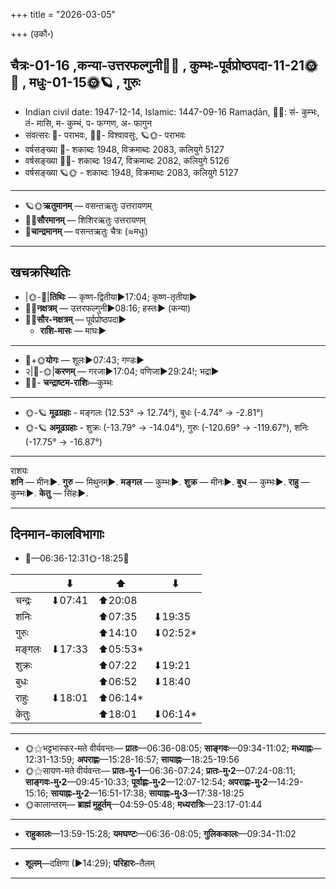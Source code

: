 +++
title = "2026-03-05"

+++
(उकौ॰)
## चैत्रः-01-16  ,कन्या-उत्तरफल्गुनी🌛🌌  ,  कुम्भः-पूर्वप्रोष्ठपदा-11-21🌞🌌  ,  मधुः-01-15🌞🪐  , गुरुः
- Indian civil date: 1947-12-14, Islamic: 1447-09-16 Ramaḍān, 🌌🌞: सं- कुम्भः, तं- मासि, म- कुम्भं, प- फग्गण, अ- फागुन
- संवत्सरः 🌛- पराभवः, 🌌🌞- विश्वावसुः, 🪐🌞- पराभवः
- वर्षसङ्ख्या 🌛- शकाब्दः 1948, विक्रमाब्दः 2083, कलियुगे 5127
- वर्षसङ्ख्या 🌌🌞- शकाब्दः 1947, विक्रमाब्दः 2082, कलियुगे 5126
- वर्षसङ्ख्या 🪐🌞 - शकाब्दः 1948, विक्रमाब्दः 2083, कलियुगे 5127
___________________
- 🪐🌞**ऋतुमानम्** — वसन्तऋतुः उत्तरायणम्
- 🌌🌞**सौरमानम्** — शिशिरऋतुः उत्तरायणम्
- 🌛**चान्द्रमानम्** — वसन्तऋतुः चैत्रः (≈मधुः)
___________________


## खचक्रस्थितिः
- |🌞-🌛|**तिथिः** — कृष्ण-द्वितीया►17:04; कृष्ण-तृतीया►  
- 🌌🌛**नक्षत्रम्** — उत्तरफल्गुनी►08:16; हस्तः► (कन्या)  
- 🌌🌞**सौर-नक्षत्रम्** — पूर्वप्रोष्ठपदा►  
  - **राशि-मासः** — माघः► 
___________________
- 🌛+🌞**योगः** — शूलः►07:43; गण्डः►  
- २|🌛-🌞|**करणम्** — गरजा►17:04; वणिजा►29:24!; भद्रा►  
- 🌌🌛- **चन्द्राष्टम-राशिः**—कुम्भः  
___________________
- 🌞-🪐 **मूढग्रहाः** - मङ्गलः (12.53° → 12.74°), बुधः (-4.74° → -2.81°)
- 🌞-🪐 **अमूढग्रहाः** - शुक्रः (-13.79° → -14.04°), गुरुः (-120.69° → -119.67°), शनिः (-17.75° → -16.87°)
___________________
राशयः  
**शनि** — मीनः►. **गुरु** — मिथुनम्►. **मङ्गल** — कुम्भः►. **शुक्र** — मीनः►. **बुध** — कुम्भः►. **राहु** — कुम्भः►. **केतु** — सिंहः►. 
___________________


## दिनमान-कालविभागाः
- 🌅—06:36-12:31🌞-18:25🌇  

|      |⬇     |⬆     |⬇     |
|------|-----|-----|------|
|चन्द्रः|⬇07:41 |⬆20:08 |     |
|शनिः   |     |⬆07:35 |⬇19:35 |
|गुरुः  |     |⬆14:10 |⬇02:52*|
|मङ्गलः |⬇17:33 |⬆05:53*|     |
|शुक्रः |     |⬆07:22 |⬇19:21 |
|बुधः   |     |⬆06:52 |⬇18:40 |
|राहुः  |⬇18:01 |⬆06:14*|     |
|केतुः  |     |⬆18:01 |⬇06:14*|
___________________
- 🌞⚝भट्टभास्कर-मते वीर्यवन्तः— **प्रातः**—06:36-08:05; **साङ्गवः**—09:34-11:02; **मध्याह्नः**—12:31-13:59; **अपराह्णः**—15:28-16:57; **सायाह्नः**—18:25-19:56  
- 🌞⚝सायण-मते वीर्यवन्तः— **प्रातः-मु॰1**—06:36-07:24; **प्रातः-मु॰2**—07:24-08:11; **साङ्गवः-मु॰2**—09:45-10:33; **पूर्वाह्णः-मु॰2**—12:07-12:54; **अपराह्णः-मु॰2**—14:29-15:16; **सायाह्नः-मु॰2**—16:51-17:38; **सायाह्नः-मु॰3**—17:38-18:25  
- 🌞कालान्तरम्— **ब्राह्मं मुहूर्तम्**—04:59-05:48; **मध्यरात्रिः**—23:17-01:44  
___________________
- **राहुकालः**—13:59-15:28; **यमघण्टः**—06:36-08:05; **गुलिककालः**—09:34-11:02  
___________________
- **शूलम्**—दक्षिणा (►14:29); **परिहारः**–तैलम्  
___________________

